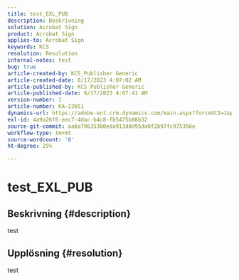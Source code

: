 ```yaml
---
title: test_EXL_PUB
description: Beskrivning
solution: Acrobat Sign
product: Acrobat Sign
applies-to: Acrobat Sign
keywords: KCS
resolution: Resolution
internal-notes: test
bug: true
article-created-by: KCS_Publisher Generic
article-created-date: 8/17/2023 4:07:02 AM
article-published-by: KCS_Publisher Generic
article-published-date: 8/17/2023 4:07:41 AM
version-number: 1
article-number: KA-22651
dynamics-url: https://adobe-ent.crm.dynamics.com/main.aspx?forceUCI=1&pagetype=entityrecord&etn=knowledgearticle&id=aba61483-b33c-ee11-bdf4-6045bd006704
exl-id: 4a9a26f6-eec7-4dac-b4c8-fb5475b88b32
source-git-commit: aa6a79635380eda913ddd95da0f2b97fc975356e
workflow-type: tm+mt
source-wordcount: '8'
ht-degree: 25%

---
```


# test_EXL_PUB

## Beskrivning {#description}

test

## Upplösning {#resolution}


test
